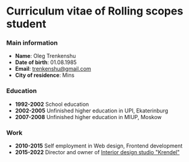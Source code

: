 #   Curriculum vitae of Rolling scopes student
### Main information
- **Name**: Oleg Trenkenshu
- **Date of birth**: 01.08.1985
- **Email**: trenkenshu@gmail.com
- **City of residence**: Mins
### Education
- **1992-2002** School education
- **2002-2005** Unfinished higher education in UPI, Ekaterinburg
- **2007-2008** Unfinished higher education in MIUP, Moskow
### Work
- **2010-2015** Self employment in Web design, Frontend development
- **2015-2022** Director and owner of [Interior design studio "Krendel"](https://k-design.by)